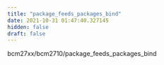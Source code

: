 ```yaml
---
title: "package_feeds_packages_bind"
date: 2021-10-31 01:47:40.327145
hidden: false
draft: false
---
```


bcm27xx/bcm2710/package_feeds_packages_bind

